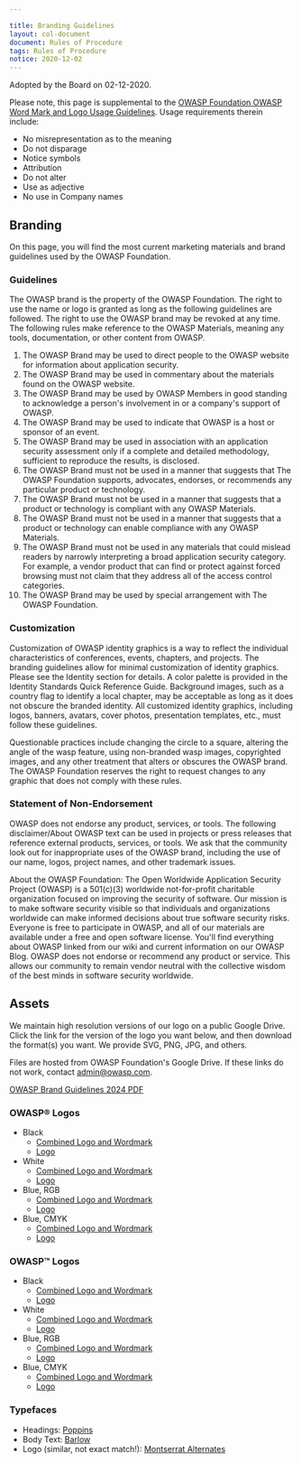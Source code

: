 ```yaml
---

title: Branding Guidelines
layout: col-document
document: Rules of Procedure
tags: Rules of Procedure
notice: 2020-12-02
---
```


Adopted by the Board on 02-12-2020.

Please note, this page is supplemental to the [OWASP Foundation OWASP Word Mark and Logo Usage Guidelines](/www-policy/operational/mark-usage-guidelines). Usage requirements therein include:

- No misrepresentation as to the meaning
- Do not disparage
- Notice symbols
- Attribution
- Do not alter
- Use as adjective
- No use in Company names

## Branding

On this page, you will find the most current marketing materials and brand guidelines used by the OWASP Foundation.

### Guidelines

The OWASP brand is the property of the OWASP Foundation. The right to use the name or logo is granted as long as the following guidelines are followed. The right to use the OWASP brand may be revoked at any time. The following rules make reference to the OWASP Materials, meaning any tools, documentation, or other content from OWASP.

1. The OWASP Brand may be used to direct people to the OWASP website for information about application security.
2. The OWASP Brand may be used in commentary about the materials found on the OWASP website.
3. The OWASP Brand may be used by OWASP Members in good standing to acknowledge a person's involvement in or a company's support of OWASP.
4. The OWASP Brand may be used to indicate that OWASP is a host or sponsor of an event.
5. The OWASP Brand may be used in association with an application security assessment only if a complete and detailed methodology, sufficient to reproduce the results, is disclosed.
6. The OWASP Brand must not be used in a manner that suggests that The OWASP Foundation supports, advocates, endorses, or recommends any particular product or technology.
7. The OWASP Brand must not be used in a manner that suggests that a product or technology is compliant with any OWASP Materials.
8. The OWASP Brand must not be used in a manner that suggests that a product or technology can enable compliance with any OWASP Materials.
9. The OWASP Brand must not be used in any materials that could mislead readers by narrowly interpreting a broad application security category. For example, a vendor product that can find or protect against forced browsing must not claim that they address all of the access control categories.
10. The OWASP Brand may be used by special arrangement with The OWASP Foundation.

### Customization

Customization of OWASP identity graphics is a way to reflect the individual characteristics of conferences, events, chapters, and projects. The branding guidelines allow for minimal customization of identity graphics. Please see the Identity section for details. A color palette is provided in the Identity Standards Quick Reference Guide. Background images, such as a country flag to identify a local chapter, may be acceptable as long as it does not obscure the branded identity. All customized identity graphics, including logos, banners, avatars, cover photos, presentation templates, etc., must follow these guidelines.

Questionable practices include changing the circle to a square, altering the angle of the wasp feature, using non-branded wasp images, copyrighted images, and any other treatment that alters or obscures the OWASP brand. The OWASP Foundation reserves the right to request changes to any graphic that does not comply with these rules.

### Statement of Non-Endorsement

OWASP does not endorse any product, services, or tools. The following disclaimer/About OWASP text can be used in projects or press releases that reference external products, services, or tools. We ask that the community look out for inappropriate uses of the OWASP brand, including the use of our name, logos, project names, and other trademark issues.

About the OWASP Foundation: The Open Worldwide Application Security Project (OWASP) is a 501(c)(3) worldwide not-for-profit charitable organization focused on improving the security of software. Our mission is to make software security visible so that individuals and organizations worldwide can make informed decisions about true software security risks. Everyone is free to participate in OWASP, and all of our materials are available under a free and open software license. You'll find everything about OWASP linked from our wiki and current information on our OWASP Blog. OWASP does not endorse or recommend any product or service. This allows our community to remain vendor neutral with the collective wisdom of the best minds in software security worldwide.

## Assets

We maintain high resolution versions of our logo on a public Google Drive. Click the link for the version of the logo you want below, and then download the format(s) you want. We provide SVG, PNG, JPG, and others.

Files are hosted from OWASP Foundation's Google Drive. If these links do not work, contact [admin@owasp.com](mailto:admin@owasp.com).

[OWASP Brand Guidelines 2024 PDF](https://drive.google.com/drive/folders/1eBf-yDvyCSMcLaWlC9xBwf7SGUBjIRAL)

### OWASP® Logos

* Black
  * [Combined Logo and Wordmark](https://drive.google.com/drive/folders/1q2hfFzgSpTl6eEyAZjPRtT3oICF8ddbc?usp=sharing)
  * [Logo](https://drive.google.com/drive/folders/1q1yGpwTP4MWW2nFNTc3BSqXT4lUDjFW9?usp=sharing)
* White
  * [Combined Logo and Wordmark](https://drive.google.com/drive/folders/1qAHfjQOo1Dv6cBkS3NsBuR_TAPraJNdk?usp=sharing)
  * [Logo](https://drive.google.com/drive/folders/1q6QsoLJTVjHxsXQUjx7xqpEV_n6aQj-8?usp=sharing)
* Blue, RGB
  * [Combined Logo and Wordmark](https://drive.google.com/drive/folders/1qBaK0nwJ4kKXMmt9gwsfPbVozTfR0OFk?usp=sharing)
  * [Logo](https://drive.google.com/drive/folders/1qBxmUC-7nhJ0GppKZkwPt-IHi3-MGyog?usp=sharing)
* Blue, CMYK
  * [Combined Logo and Wordmark](https://drive.google.com/drive/folders/1qKa2cie0dtZxmUs0whvPJKu5jFMdNH7w?usp=sharing)
  * [Logo](https://drive.google.com/drive/folders/1qGBl1owNo-rv_WDf7QklJFzJIBEb26IR?usp=sharing)

### OWASP™ Logos

* Black
  * [Combined Logo and Wordmark](https://drive.google.com/drive/folders/1q1OSNw4TCHtw7uOu0_-Ft49xY7BkviD1?usp=sharing)
  * [Logo](https://drive.google.com/drive/folders/1q0hlMy_TAzMQFpJ9mrxxNt0CJjzYrG7u?usp=sharing)
* White
  * [Combined Logo and Wordmark](https://drive.google.com/drive/folders/1q66jTCK1rtWXoPiNOsM49J_vaSfEFGZ5?usp=sharing)
  * [Logo](https://drive.google.com/drive/folders/1q5QBnIXILWTVkyyVBEpTEEC1eXZp_tnT?usp=sharing)
* Blue, RGB
  * [Combined Logo and Wordmark](https://drive.google.com/drive/folders/1qBqPvHseN5gihH9GIJvIzQxJviQ0V47v?usp=sharing)
  * [Logo](https://drive.google.com/drive/folders/1qEvM7xjCd2I-eqGSPoT-k5l2Px3VtoFC?usp=sharing)
* Blue, CMYK
  * [Combined Logo and Wordmark](https://drive.google.com/drive/folders/1qIIYJlRW8TFyr0gLif1X875qVaE6SzBg?usp=sharing)
  * [Logo](https://drive.google.com/drive/folders/1qGHgkmp42wTgz2eyCtuCbSsq5Ip6dGbk?usp=sharing)

### Typefaces

* Headings: [Poppins](https://fonts.google.com/specimen/Poppins?query=poppins)
* Body Text: [Barlow](https://fonts.google.com/specimen/Barlow?query=barlow)
* Logo (similar, not exact match!): [Montserrat Alternates](https://fonts.google.com/specimen/Montserrat+Alternates)

